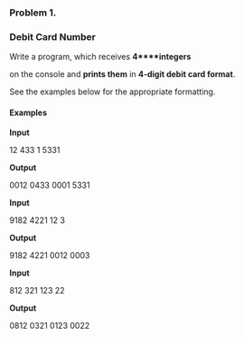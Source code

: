 ### Problem 1.                 

### Debit Card Number

Write a program, which receives **4****integers** 

on the console and **prints them** in **4-digit debit card format**. 

See the
examples below for the appropriate formatting.

#### Examples


**Input**

 12
433
1
5331

**Output**

0012 0433 0001 5331

 **Input**

9182
4221
12
3

 **Output**

9182 4221 0012 0003

 **Input**

812
321
123
22

 **Output**

0812 0321 0123 0022